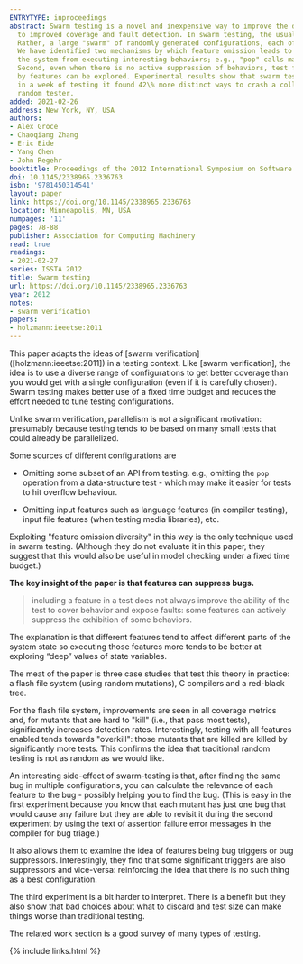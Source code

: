 ```yaml
---
ENTRYTYPE: inproceedings
abstract: Swarm testing is a novel and inexpensive way to improve the diversity of test cases generated during random testing. Increased diversity leads
  to improved coverage and fault detection. In swarm testing, the usual practice of potentially including all features in every test case is abandoned.
  Rather, a large "swarm" of randomly generated configurations, each of which omits some features, is used, with configurations receiving equal resources.
  We have identified two mechanisms by which feature omission leads to better exploration of a system's state space. First, some features actively prevent
  the system from executing interesting behaviors; e.g., "pop" calls may prevent a stack data structure from executing a bug in its overflow detection logic.
  Second, even when there is no active suppression of behaviors, test features compete for space in each test, limiting the depth to which logic driven
  by features can be explored. Experimental results show that swarm testing increases coverage and can improve fault detection dramatically; for example,
  in a week of testing it found 42\% more distinct ways to crash a collection of C compilers than did the heavily hand-tuned default configuration of a
  random tester.
added: 2021-02-26
address: New York, NY, USA
authors:
- Alex Groce
- Chaoqiang Zhang
- Eric Eide
- Yang Chen
- John Regehr
booktitle: Proceedings of the 2012 International Symposium on Software Testing and Analysis
doi: 10.1145/2338965.2336763
isbn: '9781450314541'
layout: paper
link: https://doi.org/10.1145/2338965.2336763
location: Minneapolis, MN, USA
numpages: '11'
pages: 78-88
publisher: Association for Computing Machinery
read: true
readings:
- 2021-02-27
series: ISSTA 2012
title: Swarm testing
url: https://doi.org/10.1145/2338965.2336763
year: 2012
notes:
- swarm verification
papers:
- holzmann:ieeetse:2011
---
```


This paper adapts the ideas of [swarm verification] ([holzmann:ieeetse:2011])
in a testing context.
Like [swarm verification], the idea is to use a diverse range of configurations
to get better coverage than you would get with a single configuration (even if
it is carefully chosen).
Swarm testing makes better use of a fixed time budget and reduces the
effort needed to tune testing configurations.

Unlike swarm verification, parallelism is not a significant motivation: presumably
because testing tends to be based on many small tests that could already be
parallelized.

Some sources of different configurations are

- Omitting some subset of an API from testing.
  e.g., omitting the `pop` operation from a data-structure test -
  which may make it easier for tests to hit overflow behaviour.

- Omitting input features such as language features (in compiler testing),
  input file features (when testing media libraries), etc.

Exploiting "feature omission diversity" in this way is the only technique used
in swarm testing.
(Although they do not evaluate it in this paper, they suggest that
this would also be useful in model checking under a fixed time budget.)

**The key insight of the paper is that features can suppress bugs.**

> including a feature in a test does not always improve the ability of the test
> to cover behavior and expose faults: some features can actively suppress the
> exhibition of some behaviors.

The explanation is that different features tend to affect different parts
of the system state so executing those features more tends to be better at
exploring “deep” values of state variables.

The meat of the paper is three case studies that test this theory in practice:
a flash file system (using random mutations), C compilers and a red-black tree.

For the flash file system, improvements are seen in all coverage metrics and,
for mutants that are hard to "kill" (i.e., that pass most tests), significantly
increases detection rates. Interestingly, testing with all features enabled
tends towards "overkill": those mutants that are killed are killed by
significantly more tests. This confirms the idea that traditional random testing
is not as random as we would like.

An interesting side-effect of swarm-testing is that, after finding the same bug in multiple
configurations, you can calculate the relevance of each feature to the bug - possibly
helping you to find the bug.
(This is easy in the first experiment because you know that each mutant has just
one bug that would cause any failure but they are able to revisit it during
the second experiment by using the text of assertion failure error messages
in the compiler for bug triage.)

It also allows them to examine the idea of features being bug triggers or bug
suppressors. Interestingly, they find that some significant triggers are also
suppressors and vice-versa: reinforcing the idea that there is no such thing
as a best configuration.

The third experiment is a bit harder to interpret. There is a benefit
but they also show that bad choices about what to discard and test size
can make things worse than traditional testing.

The related work section is a good survey of many types of testing.

{% include links.html %}
